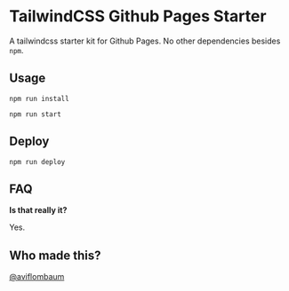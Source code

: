# TailwindCSS Github Pages Starter

A tailwindcss starter kit for Github Pages. No other dependencies besides `npm`.

## Usage

`npm run install`

`npm run start`

## Deploy

`npm run deploy`

## FAQ

**Is that really it?**

Yes.

## Who made this?

[@aviflombaum](https://twitter.com/aviflombaum)
